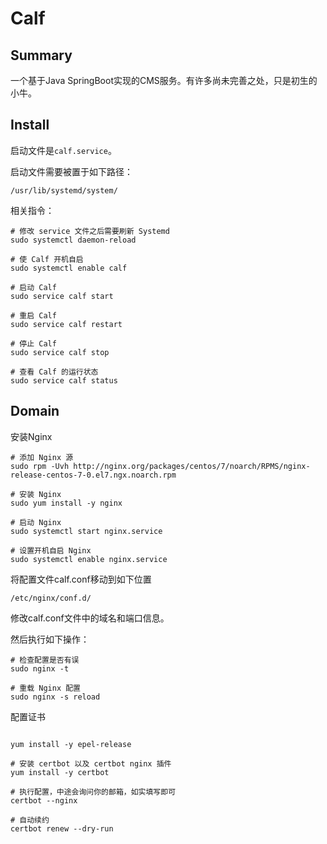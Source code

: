 # Calf

## Summary

一个基于Java SpringBoot实现的CMS服务。有许多尚未完善之处，只是初生的小牛。

## Install

启动文件是`calf.service`。

启动文件需要被置于如下路径：

```shell script
/usr/lib/systemd/system/
```

相关指令：

```shell script
# 修改 service 文件之后需要刷新 Systemd
sudo systemctl daemon-reload

# 使 Calf 开机自启
sudo systemctl enable calf

# 启动 Calf
sudo service calf start

# 重启 Calf
sudo service calf restart

# 停止 Calf
sudo service calf stop

# 查看 Calf 的运行状态
sudo service calf status
```

## Domain

安装Nginx

```shell script
# 添加 Nginx 源
sudo rpm -Uvh http://nginx.org/packages/centos/7/noarch/RPMS/nginx-release-centos-7-0.el7.ngx.noarch.rpm

# 安装 Nginx
sudo yum install -y nginx

# 启动 Nginx
sudo systemctl start nginx.service

# 设置开机自启 Nginx
sudo systemctl enable nginx.service
```

将配置文件calf.conf移动到如下位置

```text
/etc/nginx/conf.d/
```

修改calf.conf文件中的域名和端口信息。

然后执行如下操作：

```shell script
# 检查配置是否有误
sudo nginx -t

# 重载 Nginx 配置
sudo nginx -s reload
```


配置证书
```shell script

yum install -y epel-release

# 安装 certbot 以及 certbot nginx 插件
yum install -y certbot

# 执行配置，中途会询问你的邮箱，如实填写即可
certbot --nginx

# 自动续约
certbot renew --dry-run
```


